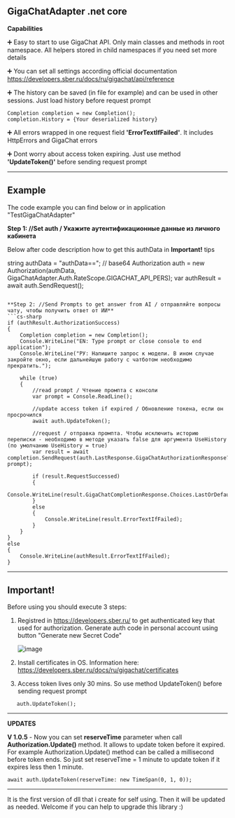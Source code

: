 <h2>GigaChatAdapter .net core</h2>

**Capabilities**

➕ Easy to start to use GigaChat API. Only main classes and methods in root namespace. All helpers stored in child namespaces if you need set more details

➕ You can set all settings according official documentation https://developers.sber.ru/docs/ru/gigachat/api/reference

➕ The history can be saved (in file for example) and can be used in other sessions. Just load history before request prompt
  ```cs-sharp
  Completion completion = new Completion();
  completion.History = {Your deserialized history}
  ```

➕ All errors wrapped in one request field **'ErrorTextIfFailed'**. It includes HttpErrors and GigaChat errors

➕ Dont worry about access token expiring. Just use method **'UpdateToken()'** before sending request prompt

-------------------------
<h2>Example</h2>

The code example you can find below or in application "TestGigaChatAdapter"

**Step 1: //Set auth / Укажите аутентификационные данные из личного кабинета**

Below after code description how to get this authData in **Important!** tips

string authData = "authData=="; // base64
Authorization auth = new Authorization(authData, GigaChatAdapter.Auth.RateScope.GIGACHAT_API_PERS);
var authResult = await auth.SendRequest();
```

**Step 2: //Send Prompts to get answer from AI / отправляйте вопросы чату, чтобы получить ответ от ИИ**
```cs-sharp
if (authResult.AuthorizationSuccess)
{
    Completion completion = new Completion();
    Console.WriteLine("EN: Type prompt or close console to end application");
    Console.WriteLine("РУ: Напишите запрос к модели. В ином случае закройте окно, если дальнейшую работу с чатботом необходимо прекратить.");
    
    while (true)
    {
        //read prompt / Чтение промпта с консоли
        var prompt = Console.ReadLine();

        //update access token if expired / Обновление токена, если он просрочился
        await auth.UpdateToken();

        //request / отправка промпта. Чтобы исключить историю переписки - необходимо в методе указать false для аргумента UseHistory (по умолчанию UseHistory = true)
        var result = await completion.SendRequest(auth.LastResponse.GigaChatAuthorizationResponse?.AccessToken, prompt);

        if (result.RequestSuccessed)
        {
            Console.WriteLine(result.GigaChatCompletionResponse.Choices.LastOrDefault().Message.Content);
        }
        else
        {
            Console.WriteLine(result.ErrorTextIfFailed);
        }
    }
}
else
{
    Console.WriteLine(authResult.ErrorTextIfFailed);
}
```

---------------------------------------
<h2>Important!</h2>

Before using you should execute 3 steps:
1) Registred in https://developers.sber.ru/ to get authenticated key that used for authorization. Generate auth code in personal account using button "Generate new Secret Code"
   
   ![image](https://github.com/reNNN/GigaChatAdapter/assets/8058272/1838fde6-ebee-4e13-85ac-56dc30365786)

2) Install certificates in OS. Information here: https://developers.sber.ru/docs/ru/gigachat/certificates
3) Access token lives only 30 mins. So use method UpdateToken() before sending request prompt
```cs-sharp
   auth.UpdateToken();
```
------------------------------
**UPDATES**

**V 1.0.5** - Now you can set **reserveTime** parameter when call **Authorization.Update()** method. It allows to update token before it expired. For example Authorization.Update() method can be called a millisecond before token ends. So just set reserveTime = 1 minute to update token if it expires less then 1 minute.
```cs-sharp
await auth.UpdateToken(reserveTime: new TimeSpan(0, 1, 0));
```
------------------------------
It is the first version of dll that i create for self using. Then it will be updated as needed. Welcome if you can help to upgrade this library :)
